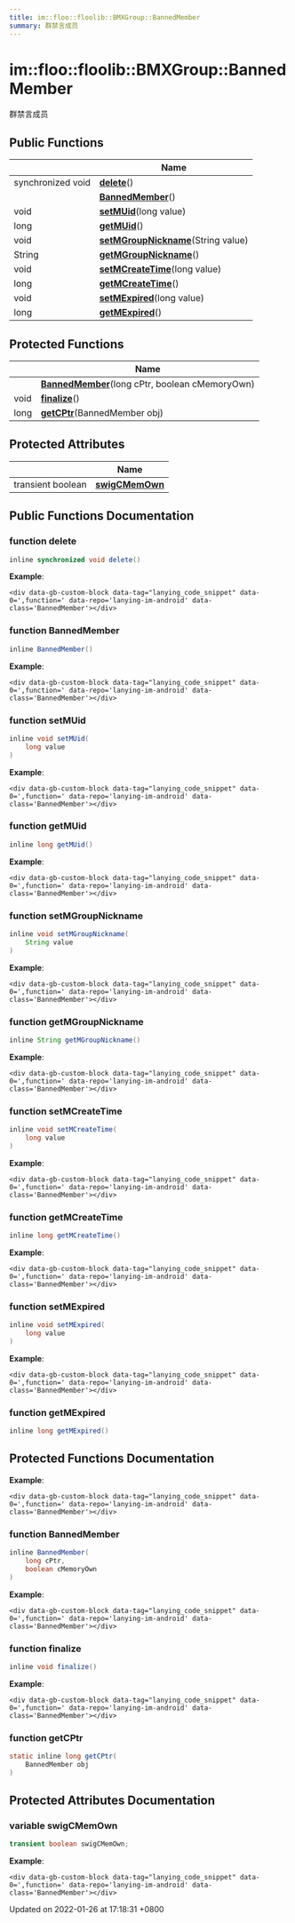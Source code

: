 ```yaml
---
title: im::floo::floolib::BMXGroup::BannedMember
summary: 群禁言成员
---
```


# im::floo::floolib::BMXGroup::BannedMember

群禁言成员

## Public Functions

|                   | Name                                                                                                                                            |
| ----------------- | ----------------------------------------------------------------------------------------------------------------------------------------------- |
| synchronized void | [**delete**](classim\_1\_1floo\_1\_1floolib\_1\_1\_b\_m\_x\_group\_1\_1\_banned\_member.md#function-delete)()                                   |
|                   | [**BannedMember**](classim\_1\_1floo\_1\_1floolib\_1\_1\_b\_m\_x\_group\_1\_1\_banned\_member.md#function-bannedmember)()                       |
| void              | [**setMUid**](classim\_1\_1floo\_1\_1floolib\_1\_1\_b\_m\_x\_group\_1\_1\_banned\_member.md#function-setmuid)(long value)                       |
| long              | [**getMUid**](classim\_1\_1floo\_1\_1floolib\_1\_1\_b\_m\_x\_group\_1\_1\_banned\_member.md#function-getmuid)()                                 |
| void              | [**setMGroupNickname**](classim\_1\_1floo\_1\_1floolib\_1\_1\_b\_m\_x\_group\_1\_1\_banned\_member.md#function-setmgroupnickname)(String value) |
| String            | [**getMGroupNickname**](classim\_1\_1floo\_1\_1floolib\_1\_1\_b\_m\_x\_group\_1\_1\_banned\_member.md#function-getmgroupnickname)()             |
| void              | [**setMCreateTime**](classim\_1\_1floo\_1\_1floolib\_1\_1\_b\_m\_x\_group\_1\_1\_banned\_member.md#function-setmcreatetime)(long value)         |
| long              | [**getMCreateTime**](classim\_1\_1floo\_1\_1floolib\_1\_1\_b\_m\_x\_group\_1\_1\_banned\_member.md#function-getmcreatetime)()                   |
| void              | [**setMExpired**](classim\_1\_1floo\_1\_1floolib\_1\_1\_b\_m\_x\_group\_1\_1\_banned\_member.md#function-setmexpired)(long value)               |
| long              | [**getMExpired**](classim\_1\_1floo\_1\_1floolib\_1\_1\_b\_m\_x\_group\_1\_1\_banned\_member.md#function-getmexpired)()                         |

## Protected Functions

|      | Name                                                                                                                                                   |
| ---- | ------------------------------------------------------------------------------------------------------------------------------------------------------ |
|      | [**BannedMember**](classim\_1\_1floo\_1\_1floolib\_1\_1\_b\_m\_x\_group\_1\_1\_banned\_member.md#function-bannedmember)(long cPtr, boolean cMemoryOwn) |
| void | [**finalize**](classim\_1\_1floo\_1\_1floolib\_1\_1\_b\_m\_x\_group\_1\_1\_banned\_member.md#function-finalize)()                                      |
| long | [**getCPtr**](classim\_1\_1floo\_1\_1floolib\_1\_1\_b\_m\_x\_group\_1\_1\_banned\_member.md#function-getcptr)(BannedMember obj)                        |

## Protected Attributes

|                   | Name                                                                                                                  |
| ----------------- | --------------------------------------------------------------------------------------------------------------------- |
| transient boolean | [**swigCMemOwn**](classim\_1\_1floo\_1\_1floolib\_1\_1\_b\_m\_x\_group\_1\_1\_banned\_member.md#variable-swigcmemown) |

## Public Functions Documentation

### function delete

```java
inline synchronized void delete()
```

**Example**:

```
<div data-gb-custom-block data-tag="lanying_code_snippet" data-0=',function=' data-repo='lanying-im-android' data-class='BannedMember'></div>
```

### function BannedMember

```java
inline BannedMember()
```

**Example**:

```
<div data-gb-custom-block data-tag="lanying_code_snippet" data-0=',function=' data-repo='lanying-im-android' data-class='BannedMember'></div>
```

### function setMUid

```java
inline void setMUid(
    long value
)
```

**Example**:

```
<div data-gb-custom-block data-tag="lanying_code_snippet" data-0=',function=' data-repo='lanying-im-android' data-class='BannedMember'></div>
```

### function getMUid

```java
inline long getMUid()
```

**Example**:

```
<div data-gb-custom-block data-tag="lanying_code_snippet" data-0=',function=' data-repo='lanying-im-android' data-class='BannedMember'></div>
```

### function setMGroupNickname

```java
inline void setMGroupNickname(
    String value
)
```

**Example**:

```
<div data-gb-custom-block data-tag="lanying_code_snippet" data-0=',function=' data-repo='lanying-im-android' data-class='BannedMember'></div>
```

### function getMGroupNickname

```java
inline String getMGroupNickname()
```

**Example**:

```
<div data-gb-custom-block data-tag="lanying_code_snippet" data-0=',function=' data-repo='lanying-im-android' data-class='BannedMember'></div>
```

### function setMCreateTime

```java
inline void setMCreateTime(
    long value
)
```

**Example**:

```
<div data-gb-custom-block data-tag="lanying_code_snippet" data-0=',function=' data-repo='lanying-im-android' data-class='BannedMember'></div>
```

### function getMCreateTime

```java
inline long getMCreateTime()
```

**Example**:

```
<div data-gb-custom-block data-tag="lanying_code_snippet" data-0=',function=' data-repo='lanying-im-android' data-class='BannedMember'></div>
```

### function setMExpired

```java
inline void setMExpired(
    long value
)
```

**Example**:

```
<div data-gb-custom-block data-tag="lanying_code_snippet" data-0=',function=' data-repo='lanying-im-android' data-class='BannedMember'></div>
```

### function getMExpired

```java
inline long getMExpired()
```

## Protected Functions Documentation

**Example**:

```
<div data-gb-custom-block data-tag="lanying_code_snippet" data-0=',function=' data-repo='lanying-im-android' data-class='BannedMember'></div>
```

### function BannedMember

```java
inline BannedMember(
    long cPtr,
    boolean cMemoryOwn
)
```

**Example**:

```
<div data-gb-custom-block data-tag="lanying_code_snippet" data-0=',function=' data-repo='lanying-im-android' data-class='BannedMember'></div>
```

### function finalize

```java
inline void finalize()
```

**Example**:

```
<div data-gb-custom-block data-tag="lanying_code_snippet" data-0=',function=' data-repo='lanying-im-android' data-class='BannedMember'></div>
```

### function getCPtr

```java
static inline long getCPtr(
    BannedMember obj
)
```

## Protected Attributes Documentation

### variable swigCMemOwn

```java
transient boolean swigCMemOwn;
```

**Example**:

```
<div data-gb-custom-block data-tag="lanying_code_snippet" data-0=',function=' data-repo='lanying-im-android' data-class='BannedMember'></div>
```



Updated on 2022-01-26 at 17:18:31 +0800
